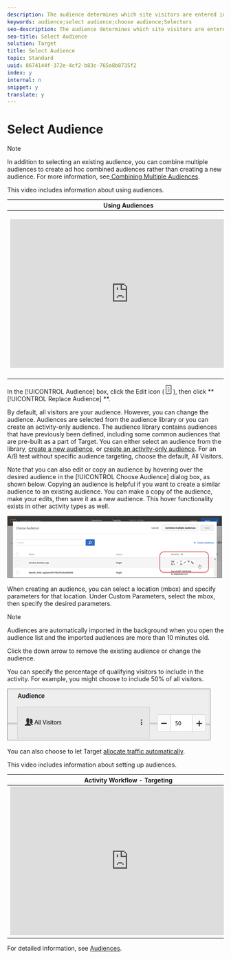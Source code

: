 ```yaml
---
description: The audience determines which site visitors are entered into your activity.
keywords: audience;select audience;choose audience;Selectors
seo-description: The audience determines which site visitors are entered into your activity.
seo-title: Select Audience
solution: Target
title: Select Audience
topic: Standard
uuid: 8674144f-372e-4cf2-b83c-765a8b8735f2
index: y
internal: n
snippet: y
translate: y
---
```


# Select Audience


>[!NOTE]
>
>In addition to selecting an existing audience, you can combine multiple audiences to create ad hoc combined audiences rather than creating a new audience. For more information, see[ Combining Multiple Audiences](../c_target/c_audiences/c_combining-multiple-audiences.md#concept_A7386F1EA4394BD2AB72399C225981E5). 



This video includes information about using audiences. 

<table id="table_A3A70CC0C9F54131BB9F098B4DA8C9D6"> 
 <thead> 
  <tr> 
   <th class="entry" colspan="2"> Using Audiences </th> 
   <th colname="col3" class="entry"> 6:22 </th> 
  </tr>
 </thead>
 <tbody> 
  <tr> 
   <td colspan="2"> 
    <div width="550" class="video-iframe"> 
     <iframe src="https://www.youtube.com/embed/TAMBpW9vpOI/" frameborder="0" webkitallowfullscreen="true" mozallowfullscreen="true" oallowfullscreen="true" msallowfullscreen="true" allowfullscreen="allowfullscreen" scrolling="no" width="550" height="345">https://www.youtube.com/embed/TAMBpW9vpOI/</iframe>
    </div> </td> 
   <td colname="col3"> <p> 
     <ul id="ul_FF4FEC7BC7A34461BAA54FBE18A8E63B"> 
      <li id="li_7D6D4CB2E771430F84D2B658F8611532">Explain the term "audience" </li> 
      <li id="li_61D9DDCD3AFB40E2BC55AFED5CD6C405">Explain the two ways audiences are used for optimization </li> 
      <li id="li_745F20CC95DF4BE48173991CB42EC50A">Find audiences in the Audiences List </li> 
      <li id="li_699D4D5D089A4FB7BA4C5E95337AC34A">Target an activity to an audience </li> 
      <li id="li_87E7AFFEEC9C42ABB51C279221E17A14">Use audiences for passive reporting in an activity </li> 
     </ul> </p> </td> 
  </tr> 
 </tbody> 
</table>

In the [!UICONTROL  Audience] box, click the Edit icon (  ![](../../../assets/icon_more_options.png) ), then click ** [!UICONTROL  Replace Audience] **. 

By default, all visitors are your audience. However, you can change the audience. Audiences are selected from the audience library or you can create an activity-only audience. The audience library contains audiences that have previously been defined, including some common audiences that are pre-built as a part of Target. You can either select an audience from the library, [ create a new audience](../c_target/c_audiences/t_create-audience.md#task_1D507519D3AD4390B507F188BD294DC1), or [ create an activity-only audience](../c_target/c_audiences/creating-activity-only-audience.md#concept_A6BADCF530ED4AE1852E677FEBE68483). For an A/B test without specific audience targeting, choose the default, All Visitors. 

Note that you can also edit or copy an audience by hovering over the desired audience in the [!UICONTROL  Choose Audience] dialog box, as shown below. Copying an audience is helpful if you want to create a similar audience to an existing audience. You can make a copy of the audience, make your edits, then save it as a new audience. This hover functionality exists in other activity types as well. 

![](../../../assets/audience_picker_hover.png) 

When creating an audience, you can select a location (mbox) and specify parameters for that location. Under Custom Parameters, select the mbox, then specify the desired parameters. 


>[!NOTE]
>
>Audiences are automatically imported in the background when you open the audience list and the imported audiences are more than 10 minutes old.



Click the down arrow to remove the existing audience or change the audience. 

You can specify the percentage of qualifying visitors to include in the activity. For example, you might choose to include 50% of all visitors. 

![](../../../assets/audperc.png) 

You can also choose to let Target [ allocate traffic automatically](../c_activities/automated_traffic_allocation.md#concept_A1407678796B4C569E94CBA8A9F7F5D4). 

This video includes information about setting up audiences. 

<table id="table_DCFB43FDA2794B0C97054C6E907AD5D9"> 
 <thead> 
  <tr> 
   <th class="entry" colspan="2"> Activity Workflow - Targeting </th> 
   <th colname="col3" class="entry"> 2:14 </th> 
  </tr>
 </thead>
 <tbody> 
  <tr> 
   <td colspan="2"> 
    <div width="550" class="video-iframe"> 
     <iframe src="https://www.youtube.com/embed/LOmBgKPeBtA/" frameborder="0" webkitallowfullscreen="true" mozallowfullscreen="true" oallowfullscreen="true" msallowfullscreen="true" allowfullscreen="allowfullscreen" scrolling="no" width="550" height="345">https://www.youtube.com/embed/LOmBgKPeBtA/</iframe>
    </div> </td> 
   <td colname="col3"> <p> 
     <ul id="ul_4541DFF59E2A44788839B0EDEFC985AC"> 
      <li id="li_ADAEEAC4A85F42599FA4D4111B68C498">Assign an audience to your activity </li> 
      <li id="li_B0FFB33A346243089DFB41618F4F0D1C">Throttle traffic up or down </li> 
      <li id="li_CC325839811844A097187835B22000A9">Select your traffic allocation method </li> 
      <li id="li_EEE7ADB8CB09442C8D21C5EA1598C206">allocate traffic between different experiences </li> 
     </ul> </p> </td> 
  </tr> 
 </tbody> 
</table>

For detailed information, see [ Audiences](../c_target/c_audiences.md#concept_65BE870D290E412D8BBF557EEA67C271). 
